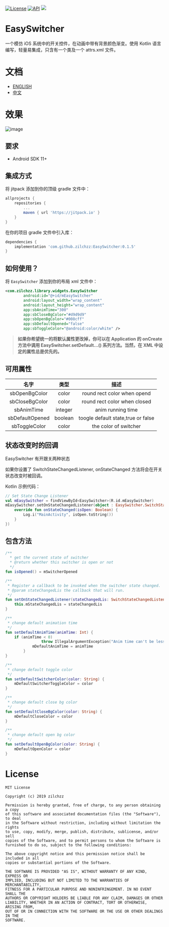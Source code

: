 [![License](http://img.shields.io/badge/license-MIT-green.svg?style=flat)]()
[![API](https://img.shields.io/badge/API-11%2B-brightgreen.svg?style=flat)](https://android-arsenal.com/api?level=11)
[![](https://www.jitpack.io/v/zilchzz/EasySwitcher.svg)](https://www.jitpack.io/#zilchzz/EasySwitcher)

# EasySwitcher
一个模仿 iOS 系统中的开关控件，在动画中带有背景颜色渐变。使用 Kotlin 语言编写，轻量易集成，只含有一个类及一个 attrs.xml 文件。

# 文档
- [ENGLISH](https://github.com/zilchzz/EasySwitcher/blob/master/README.md) 
- [中文](https://github.com/zilchzz/EasySwitcher/blob/master/README_CH.md)

# 效果
![image](https://github.com/zilchzz/EasySwitcher/blob/master/sample/src/main/res/mipmap-xxhdpi/switcher.gif)

## 要求

- Android SDK 11+

## 集成方式

将 jitpack 添加到你的顶级 gradle 文件中：

```groovy
allprojects {
    repositories {
        ...
        maven { url 'https://jitpack.io' }
    }
}
```

在你的项目 gradle 文件中引入库：

```groovy
dependencies {
    implementation 'com.github.zilchzz:EasySwitcher:0.1.5'
}
```

## 如何使用？

将 `EasySwitcher` 添加到你的布局 xml 文件中：

```xml
<com.zilchzz.library.widgets.EasySwitcher
        android:id="@+id/mEasySwitcher"
        android:layout_width="wrap_content"
        android:layout_height="wrap_content"
        app:sbAnimTime="300"
        app:sbCloseBgColor="#d9d9d9"
        app:sbOpenBgColor="#008cff"
        app:sbDefaultOpened="false"
        app:sbToggleColor="@android:color/white" />
```
>**如果你希望统一的将默认属性更改掉，你可以在 Application 的 onCreate 方法中调用 EasySwitcher.setDefault...() 系列方法。当然，在 XML 中设定的属性总是优先的。**

## 可用属性

|      名字       |  类型   |             描述              |
| :-------------: | :-----: | :----------------------------------: |
|  sbOpenBgColor  |  color  |     round rect color when opend      |
| sbCloseBgColor  |  color  |     round rect color when closed     |
|   sbAnimTime    | integer |          anim running time           |
| sbDefaultOpened  |  boolean   | toogle default state,true or false |
| sbToggleColor |  color  |        the color of switcher         |

## 状态改变时的回调

EasySwitcher 有开跟关两种状态

如果你设置了 SwitchStateChangedListener, onStateChanged 方法将会在开关状态改变时被回调。

Kotlin 示例代码：

```Kotlin
// Set State Change Listener
val mEasySwitcher = findViewById<EasySwitcher>(R.id.mEasySwitcher)
mEasySwitcher.setOnStateChangedListener(object : EasySwitcher.SwitchStateChangedListener {
	override fun onStateChanged(isOpen: Boolean) {
		Log.i("MainActivity", isOpen.toString())       
	}
})
```

## 包含方法

```kotlin
/**
  * get the current state of switcher
  * @return whether this switcher is open or not
  */
fun isOpened() = mSwitcherOpened

/**
 * Register a callback to be invoked when the switcher state changed.
 * @param stateChangedLis the callback that will run.
 */
fun setOnStateChangedListener(stateChangedLis: SwitchStateChangedListener) {
	this.mStateChangedLis = stateChangedLis
}

/**
 * change default animation time
 */
fun setDefaultAnimTime(animTime: Int) {
	if (animTime < 0)
                throw IllegalArgumentException("Anim time can't be less than zero")
            mDefaultAnimTime = animTime
        }
}

/**
 * change default toggle color
 */
fun setDefaultSwitcherColor(color: String) {
	mDefaultSwitcherToggleColor = color
}

/**
 * change default close bg color
 */
fun setDefaultCloseBgColor(color: String) {
	mDefaultCloseColor = color
}

/**
 * change default open bg color
 */
fun setDefaultOpenBgColor(color: String) {
	mDefaultOpenColor = color
}
```



# License

```
MIT License

Copyright (c) 2019 zilchzz

Permission is hereby granted, free of charge, to any person obtaining a copy
of this software and associated documentation files (the "Software"), to deal
in the Software without restriction, including without limitation the rights
to use, copy, modify, merge, publish, distribute, sublicense, and/or sell
copies of the Software, and to permit persons to whom the Software is
furnished to do so, subject to the following conditions:

The above copyright notice and this permission notice shall be included in all
copies or substantial portions of the Software.

THE SOFTWARE IS PROVIDED "AS IS", WITHOUT WARRANTY OF ANY KIND, EXPRESS OR
IMPLIED, INCLUDING BUT NOT LIMITED TO THE WARRANTIES OF MERCHANTABILITY,
FITNESS FOR A PARTICULAR PURPOSE AND NONINFRINGEMENT. IN NO EVENT SHALL THE
AUTHORS OR COPYRIGHT HOLDERS BE LIABLE FOR ANY CLAIM, DAMAGES OR OTHER
LIABILITY, WHETHER IN AN ACTION OF CONTRACT, TORT OR OTHERWISE, ARISING FROM,
OUT OF OR IN CONNECTION WITH THE SOFTWARE OR THE USE OR OTHER DEALINGS IN THE
SOFTWARE.
```
